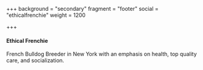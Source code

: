 +++
background = "secondary"
fragment = "footer"
social = "ethicalfrenchie"
weight = 1200

+++
#### Ethical Frenchie

French Bulldog Breeder in New York with an emphasis on health, top quality care, and socialization.